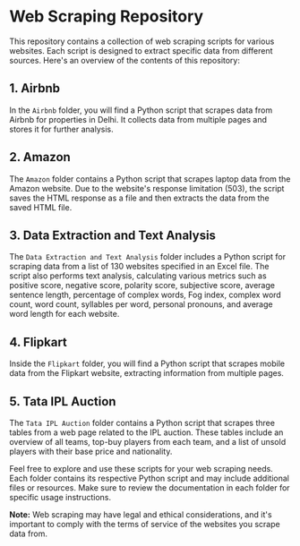 # Web Scraping Repository

This repository contains a collection of web scraping scripts for various websites. Each script is designed to extract specific data from different sources. Here's an overview of the contents of this repository:

## 1. Airbnb

In the `Airbnb` folder, you will find a Python script that scrapes data from Airbnb for properties in Delhi. It collects data from multiple pages and stores it for further analysis.

## 2. Amazon

The `Amazon` folder contains a Python script that scrapes laptop data from the Amazon website. Due to the website's response limitation (503), the script saves the HTML response as a file and then extracts the data from the saved HTML file.

## 3. Data Extraction and Text Analysis

The `Data Extraction and Text Analysis` folder includes a Python script for scraping data from a list of 130 websites specified in an Excel file. The script also performs text analysis, calculating various metrics such as positive score, negative score, polarity score, subjective score, average sentence length, percentage of complex words, Fog index, complex word count, word count, syllables per word, personal pronouns, and average word length for each website.

## 4. Flipkart

Inside the `Flipkart` folder, you will find a Python script that scrapes mobile data from the Flipkart website, extracting information from multiple pages.

## 5. Tata IPL Auction

The `Tata IPL Auction` folder contains a Python script that scrapes three tables from a web page related to the IPL auction. These tables include an overview of all teams, top-buy players from each team, and a list of unsold players with their base price and nationality.

Feel free to explore and use these scripts for your web scraping needs. Each folder contains its respective Python script and may include additional files or resources. Make sure to review the documentation in each folder for specific usage instructions.

**Note:** Web scraping may have legal and ethical considerations, and it's important to comply with the terms of service of the websites you scrape data from.
